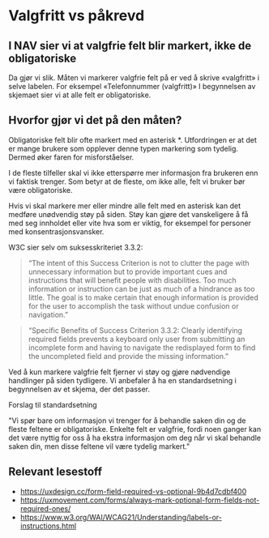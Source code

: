 # Valgfritt vs påkrevd

## I NAV sier vi at valgfrie felt blir markert, ikke de obligatoriske

Da gjør vi slik. Måten vi markerer valgfrie felt på er ved å skrive «valgfritt» i selve labelen. For eksempel «Telefonnummer (valgfritt)»
I begynnelsen av skjemaet sier vi at alle felt er obligatoriske.

## Hvorfor gjør vi det på den måten?

Obligatoriske felt blir ofte markert med en asterisk *. Utfordringen er at det er mange brukere som opplever denne typen markering som tydelig. Dermed øker faren for misforståelser.

I de fleste tilfeller skal vi ikke etterspørre mer informasjon fra brukeren enn vi faktisk trenger. Som betyr at de fleste, om ikke alle, felt vi bruker bør være obligatoriske.

Hvis vi skal markere mer eller mindre alle felt med en asterisk kan det medføre unødvendig støy på siden. Støy kan gjøre det vanskeligere å få med seg innholdet eller vite hva som er viktig, for eksempel for personer med konsentrasjonsvansker.

W3C sier selv om suksesskriteriet 3.3.2:

> “The intent of this Success Criterion is not to clutter the page with unnecessary information but to provide important cues and instructions that will benefit people with disabilities. Too much information or instruction can be just as much of a hindrance as too little. The goal is to make certain that enough information is provided for the user to accomplish the task without undue confusion or navigation.”

> “Specific Benefits of Success Criterion 3.3.2: Clearly identifying required fields prevents a keyboard only user from submitting an incomplete form and having to navigate the redisplayed form to find the uncompleted field and provide the missing information.”

Ved å kun markere valgfrie felt fjerner vi støy og gjøre nødvendige handlinger på siden tydligere. 
Vi anbefaler å ha en standardsetning i begynnelsen av et skjema, der det passer.

Forslag til standardsetning

"Vi spør bare om informasjon vi trenger for å behandle saken din og de fleste feltene er obligatoriske. Enkelte felt er valgfrie, fordi noen ganger kan det være nyttig for oss å ha ekstra informasjon om deg når vi skal behandle saken din, men disse feltene vil være tydelig markert."

## Relevant lesestoff 

- https://uxdesign.cc/form-field-required-vs-optional-9b4d7cdbf400
- https://uxmovement.com/forms/always-mark-optional-form-fields-not-required-ones/
- https://www.w3.org/WAI/WCAG21/Understanding/labels-or-instructions.html
